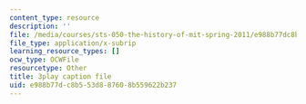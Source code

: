 ```yaml
---
content_type: resource
description: ''
file: /media/courses/sts-050-the-history-of-mit-spring-2011/e988b77dc8b553d887608b559622b237_drFOEAuLspU.vtt
file_type: application/x-subrip
learning_resource_types: []
ocw_type: OCWFile
resourcetype: Other
title: 3play caption file
uid: e988b77d-c8b5-53d8-8760-8b559622b237
---
```

